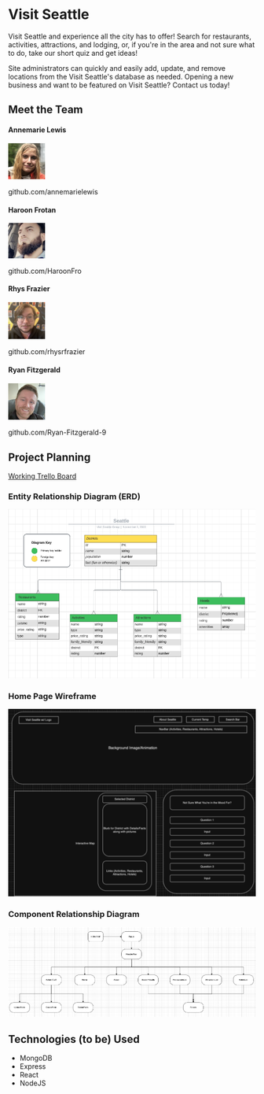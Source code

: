 # Visit Seattle
Visit Seattle and experience all the city has to offer! Search for restaurants, activities, attractions, and lodging, or, if you're in the area and not sure what to do, take our short quiz and get ideas!

Site administrators can quickly and easily add, update, and remove locations from the Visit Seattle's database as needed. Opening a new business and want to be featured on Visit Seattle? Contact us today!

## Meet the Team

#### Annemarie Lewis

<img src='readmePics/AM.png' alt="Annemarie's headshot" width='75'>

github.com/annemarielewis

#### Haroon Frotan
<img src='readmePics/Haroon.png' alt="Haroon's headshot" width='75'>

github.com/HaroonFro

#### Rhys Frazier
<img src='readmePics/Rhys.png' alt="Rhys's headshot" width='75'>

github.com/rhysrfrazier

#### Ryan Fitzgerald
<img src='readmePics/Ryan.png' alt="Ryan's headshot" width='75'>

github.com/Ryan-Fitzgerald-9

## Project Planning
[Working Trello Board](https://trello.com/invite/b/Sw9RMhkn/ATTI9139af329e529594a9f5254f813eca8d46AF3B72/project-3)

### Entity Relationship Diagram (ERD)

<img src=readmePics/ERD.png alt='ERD showing a parent entity, "region," with many restaurant, activity, attraction, and hotel entity children'>

### Home Page Wireframe

<img src=readmePics/wireframe.png alt='A wireframe blocking out the location of navigational buttons and key components on the home page. Key components include regional details and a quiz to determine possible things to do in the city'>

### Component Relationship Diagram

<img src='readmePics/CRD.png' alt='Component relationship diagram for key pages of the app, including home, listed elements, and search details'>


## Technologies (to be) Used
- MongoDB
- Express
- React
- NodeJS
